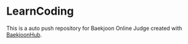 # LearnCoding
This is a auto push repository for Baekjoon Online Judge created with [BaekjoonHub](https://github.com/BaekjoonHub/BaekjoonHub).
